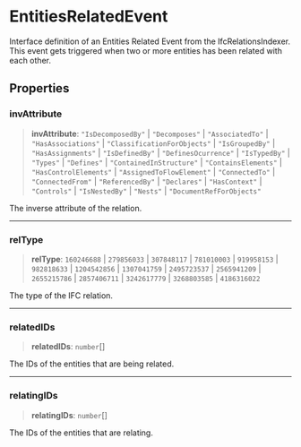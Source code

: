 # EntitiesRelatedEvent

Interface definition of an Entities Related Event from the IfcRelationsIndexer. This event gets triggered when two or more entities has been related with each other.

## Properties

### invAttribute

> **invAttribute**: `"IsDecomposedBy"` \| `"Decomposes"` \| `"AssociatedTo"` \| `"HasAssociations"` \| `"ClassificationForObjects"` \| `"IsGroupedBy"` \| `"HasAssignments"` \| `"IsDefinedBy"` \| `"DefinesOcurrence"` \| `"IsTypedBy"` \| `"Types"` \| `"Defines"` \| `"ContainedInStructure"` \| `"ContainsElements"` \| `"HasControlElements"` \| `"AssignedToFlowElement"` \| `"ConnectedTo"` \| `"ConnectedFrom"` \| `"ReferencedBy"` \| `"Declares"` \| `"HasContext"` \| `"Controls"` \| `"IsNestedBy"` \| `"Nests"` \| `"DocumentRefForObjects"`

The inverse attribute of the relation.

***

### relType

> **relType**: `160246688` \| `279856033` \| `307848117` \| `781010003` \| `919958153` \| `982818633` \| `1204542856` \| `1307041759` \| `2495723537` \| `2565941209` \| `2655215786` \| `2857406711` \| `3242617779` \| `3268803585` \| `4186316022`

The type of the IFC relation.

***

### relatedIDs

> **relatedIDs**: `number`[]

The IDs of the entities that are being related.

***

### relatingIDs

> **relatingIDs**: `number`[]

The IDs of the entities that are relating.
